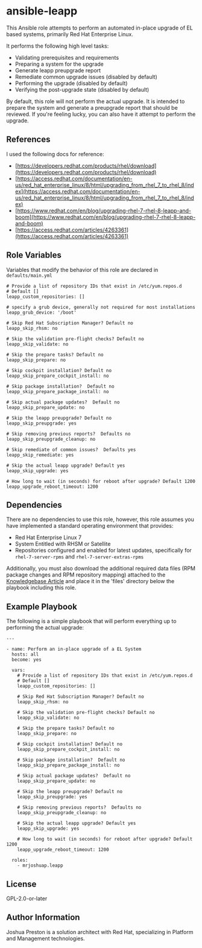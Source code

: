 ansible-leapp
=============

This Ansible role attempts to perform an automated in-place upgrade of EL based
systems, primarily Red Hat Enterprise Linux.

It performs the following high level tasks:

* Validating prerequisites and requirements
* Preparing a system for the upgrade
* Generate leapp preupgrade report
* Remediate common upgrade issues (disabled by default)
* Performing the upgrade (disabled by default)
* Verifying the post-upgrade state (disabled by default)

By default, this role will not perform the actual upgrade.  It is intended to
prepare the system and generate a preupgrade report that should be reviewed.
If you're feeling lucky, you can also have it attempt to perform the upgrade.

References
----------

I used the following docs for reference:

* [https://developers.redhat.com/products/rhel/download](https://developers.redhat.com/products/rhel/download)
* [https://access.redhat.com/documentation/en-us/red_hat_enterprise_linux/8/html/upgrading_from_rhel_7_to_rhel_8/index](https://access.redhat.com/documentation/en-us/red_hat_enterprise_linux/8/html/upgrading_from_rhel_7_to_rhel_8/index)
* [https://www.redhat.com/en/blog/upgrading-rhel-7-rhel-8-leapp-and-boom](https://www.redhat.com/en/blog/upgrading-rhel-7-rhel-8-leapp-and-boom)
* [https://access.redhat.com/articles/4263361](https://access.redhat.com/articles/4263361)

Role Variables
--------------

Variables that modify the behavior of this role are declared in `defaults/main.yml`

```
# Provide a list of repository IDs that exist in /etc/yum.repos.d
# Default []
leapp_custom_repositories: []

# specify a grub device, generally not required for most installations
leapp_grub_device: '/boot'

# Skip Red Hat Subscription Manager? Default no
leapp_skip_rhsm: no

# Skip the validation pre-flight checks? Default no
leapp_skip_validate: no

# Skip the prepare tasks? Default no
leapp_skip_prepare: no

# Skip cockpit installation? Default no
leapp_skip_prepare_cockpit_install: no

# Skip package installation?  Default no
leapp_skip_prepare_package_install: no

# Skip actual package updates?  Default no
leapp_skip_prepare_update: no

# Skip the leapp preupgrade? Default no
leapp_skip_preupgrade: yes

# Skip removing previous reports?  Defaults no
leapp_skip_preupgrade_cleanup: no

# Skip remediate of common issues?  Defaults yes
leapp_skip_remediate: yes

# Skip the actual leapp upgrade? Default yes
leapp_skip_upgrade: yes

# How long to wait (in seconds) for reboot after upgrade? Default 1200
leapp_upgrade_reboot_timeout: 1200
```

Dependencies
------------

There are no dependencies to use this role, however, this role assumes you have
implemented a standard operating environment that provides:

* Red Hat Enterprise Linux 7
* System Entitled with RHSM or Satellite
* Repositories configured and enabled for latest updates, specifically for\
  `rhel-7-server-rpms` and `rhel-7-server-extras-rpms`

Additionally, you must also download the additional required data files (RPM
package changes and RPM repository mapping) attached to the
[Knowledgebase Article](https://access.redhat.com/articles/3664871) and place
it in the 'files' directory below the playbook including this role.

Example Playbook
----------------

The following is a simple playbook that will perform everything up to performing
the actual upgrade:

```
---

- name: Perform an in-place upgrade of a EL System
  hosts: all
  become: yes

  vars:
    # Provide a list of repository IDs that exist in /etc/yum.repos.d
    # Default []
    leapp_custom_repositories: []

    # Skip Red Hat Subscription Manager? Default no
    leapp_skip_rhsm: no

    # Skip the validation pre-flight checks? Default no
    leapp_skip_validate: no

    # Skip the prepare tasks? Default no
    leapp_skip_prepare: no

    # Skip cockpit installation? Default no
    leapp_skip_prepare_cockpit_install: no

    # Skip package installation?  Default no
    leapp_skip_prepare_package_install: no

    # Skip actual package updates?  Default no
    leapp_skip_prepare_update: no

    # Skip the leapp preupgrade? Default no
    leapp_skip_preupgrade: yes

    # Skip removing previous reports?  Defaults no
    leapp_skip_preupgrade_cleanup: no

    # Skip the actual leapp upgrade? Default yes
    leapp_skip_upgrade: yes

    # How long to wait (in seconds) for reboot after upgrade? Default 1200
    leapp_upgrade_reboot_timeout: 1200

  roles:
    - mrjoshuap.leapp
```

License
-------

GPL-2.0-or-later

Author Information
------------------

Joshua Preston is a solution architect with Red Hat, specializing in Platform
and Management technologies.
